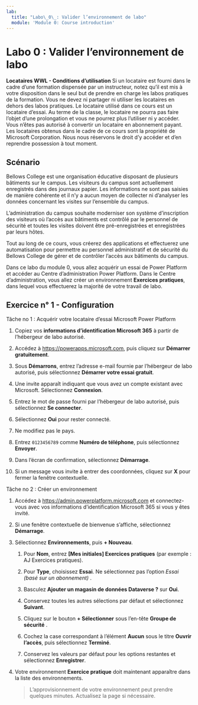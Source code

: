 ```yaml
---
lab:
  title: "Labo\_0\_: Valider l’environnement de labo"
  module: 'Module 0: Course introduction'
---
```


# Labo 0 : Valider l’environnement de labo

**Locataires WWL - Conditions d’utilisation** Si un locataire est fourni dans le cadre d’une formation dispensée par un instructeur, notez qu’il est mis à votre disposition dans le seul but de prendre en charge les labos pratiques de la formation. Vous ne devez ni partager ni utiliser les locataires en dehors des labos pratiques. Le locataire utilisé dans ce cours est un locataire d’essai. Au terme de la classe, le locataire ne pourra pas faire l’objet d’une prolongation et vous ne pourrez plus l’utiliser ni y accéder. Vous n’êtes pas autorisé à convertir un locataire en abonnement payant. Les locataires obtenus dans le cadre de ce cours sont la propriété de Microsoft Corporation. Nous nous réservons le droit d’y accéder et d’en reprendre possession à tout moment. 

## Scénario

Bellows College est une organisation éducative disposant de plusieurs bâtiments sur le campus. Les visiteurs du campus sont actuellement enregistrés dans des journaux papier. Les informations ne sont pas saisies de manière cohérente et il n’y a aucun moyen de collecter ni d’analyser les données concernant les visites sur l’ensemble du campus.

L’administration du campus souhaite moderniser son système d’inscription des visiteurs où l’accès aux bâtiments est contrôlé par le personnel de sécurité et toutes les visites doivent être pré-enregistrées et enregistrées par leurs hôtes. 

Tout au long de ce cours, vous créerez des applications et effectuerez une automatisation pour permettre au personnel administratif et de sécurité du Bellows College de gérer et de contrôler l’accès aux bâtiments du campus.

Dans ce labo du module 0, vous allez acquérir un essai de Power Platform et accéder au Centre d’administration Power Platform. Dans le Centre d’administration, vous allez créer un environnement **Exercices pratiques**, dans lequel vous effectuerez la majorité de votre travail de labo.


## Exercice n° 1 - Configuration

Tâche no 1 : Acquérir votre locataire d’essai Microsoft Power Platform

1.  Copiez vos **informations d’identification Microsoft 365** à partir de l’hébergeur de labo autorisé. 

1.  Accédez à <https://powerapps.microsoft.com>, puis cliquez sur **Démarrer gratuitement**.

1.  Sous **Démarrons**, entrez l’adresse e-mail fournie par l’hébergeur de labo autorisé, puis sélectionnez **Démarrer votre essai gratuit**. 

1.  Une invite apparaît indiquant que vous avez un compte existant avec Microsoft. Sélectionnez **Connexion**. 

1.  Entrez le mot de passe fourni par l’hébergeur de labo autorisé, puis sélectionnez **Se connecter**.

1.  Sélectionnez **Oui** pour rester connecté. 

1.  Ne modifiez pas le pays. 

1.  Entrez `0123456789` comme **Numéro de téléphone**, puis sélectionnez **Envoyer**. 

1.  Dans l’écran de confirmation, sélectionnez **Démarrage**. 

1.  Si un message vous invite à entrer des coordonnées, cliquez sur **X** pour fermer la fenêtre contextuelle. 


Tâche no 2 : Créer un environnement

1.  Accédez à <https://admin.powerplatform.microsoft.com> et connectez-vous avec vos informations d’identification Microsoft 365 si vous y êtes invité. 

1.  Si une fenêtre contextuelle de bienvenue s’affiche, sélectionnez **Démarrage**. 

1.  Sélectionnez **Environnements**, puis **+ Nouveau**.

    1. Pour **Nom**, entrez **[Mes initiales] Exercices pratiques** (par exemple : AJ Exercices pratiques).

    1. Pour **Type**, choisissez **Essai**. Ne sélectionnez pas l’option *Essai (basé sur un abonnement)* .

    1. Basculez **Ajouter un magasin de données Dataverse ?** sur **Oui**. 

    1. Conservez toutes les autres sélections par défaut et sélectionnez **Suivant**. 

    1. Cliquez sur le bouton **+ Sélectionner** sous l’en-tête **Groupe de sécurité** .

    1. Cochez la case correspondant à l’élément **Aucun** sous le titre **Ouvrir l’accès**, puis sélectionnez **Terminé**.

    1. Conservez les valeurs par défaut pour les options restantes et sélectionnez **Enregistrer**.

1.  Votre environnement **Exercice pratique** doit maintenant apparaître dans la liste des environnements. 

    > L’approvisionnement de votre environnement peut prendre quelques minutes. Actualisez la page si nécessaire.


